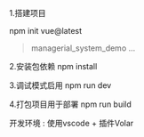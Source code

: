 1.搭建项目

npm init vue@latest
> managerial_system_demo
> ...

2.安装包依赖
npm install

3.调试模式启用
npm run dev

4.打包项目用于部署
npm run build


开发环境 : 使用vscode + 插件Volar 